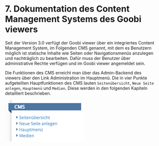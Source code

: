 # 7. Dokumentation des Content Management Systems des Goobi viewers

Seit der Version 3.0 verfügt der Goobi viewer über ein integriertes Content Management System, im Folgenden CMS genannt, mit dem es Benutzern möglich ist statische Inhalte wie Seiten oder Navigationsmenüs anzulegen und nachträglich zu bearbeiten. Dafür muss der Benutzer über administrative Rechte verfügen und im Goobi viewer angemeldet sein.

Die Funktionen des CMS erreicht man über das Admin-Backend des viewers über den Link Administration im Hauptmenü. Die in vier Punkte aufgeteilten Hauptfunktionen des CMS lauten `Seitenübersicht`, `Neue Seite anlegen`, `Hauptmenü` und `Medien`. Diese werden in den folgenden Kapiteln detailliert beschrieben.

![](../.gitbook/assets/cms-widgets.png)

